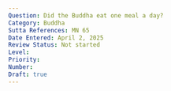 ```yaml
---
Question: Did the Buddha eat one meal a day?
Category: Buddha
Sutta References: MN 65
Date Entered: April 2, 2025
Review Status: Not started
Level: 
Priority: 
Number: 
Draft: true
---
```

